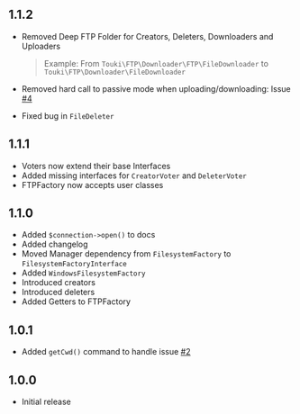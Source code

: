 1.1.2
-----

 * Removed Deep FTP Folder for Creators, Deleters, Downloaders and Uploaders

   > Example: From `Touki\FTP\Downloader\FTP\FileDownloader` to `Touki\FTP\Downloader\FileDownloader`

 * Removed hard call to passive mode when uploading/downloading: Issue [#4](https://github.com/touki653/php-ftp-wrapper/issues/4)
 * Fixed bug in `FileDeleter`

1.1.1
-----

 * Voters now extend their base Interfaces
 * Added missing interfaces for `CreatorVoter` and `DeleterVoter`
 * FTPFactory now accepts user classes

1.1.0
-----

 * Added `$connection->open()` to docs
 * Added changelog
 * Moved Manager dependency from `FilesystemFactory` to `FilesystemFactoryInterface`
 * Added `WindowsFilesystemFactory`
 * Introduced creators
 * Introduced deleters
 * Added Getters to FTPFactory

1.0.1
-----

 * Added `getCwd()` command to handle issue [#2](https://github.com/touki653/php-ftp-wrapper/issues/2)

1.0.0
-----

 * Initial release

